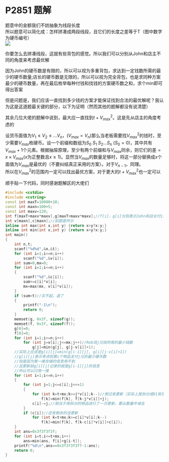 # P2851 题解

题意中的金额我们不妨抽象为线段长度  
所以题意可以简化成：怎样拼凑成两段线段，且它们的长度之差等于T（图中数字为硬币编号）  
![](https://i.loli.net/2018/10/19/5bc95326d4c5b.png)  

你要怎么去拼凑线段，这就有些背包的感觉。所以我们可以分别从John和店主不同的角度来考虑最优解  

因为John的硬币数是有限的，所以可以视为多重背包，求达到一定钱数所需的最少的硬币数量;店长的硬币数是无限的，所以可以视为完全背包，也是求同种方案最少的硬币数量，再在最后枚举每种付钱和找钱的方案硬币数之和，求个min即可得出答案    

但是问题是，我们应该一直找到多少钱的方案才能保证找到合法的最优解呢？我认为这是这道题最关键的部分，以下为证明（然而其他的题解都没有说清楚）     

其余几位大佬的题解中说到，最大应一直找到$t+V_{max}^2$。这是先从店主的角度考虑的  

设货币面值为$V_{1}\le V_{2}\le \dots V_{n}$，$(V_{max}=V_{n})$那么当老板需要找$V_{max}^2$的钱时，至少需要$V_{max}$枚硬币。设一个前缀和数组为$S_{0}\ S_{1}\ S_{2}\dots S_{n}\ (S_{0}=0)$，其中共有$V_{max}+1$个元素。根据抽屉原理，至少有两个前缀和与$V_{max}$同余，则它们的差$=x\times V_{max}(x\text{为正整数且}x\ge 1)$。显然当$V_{max}$的数量足够时，将这一部分替换成$x$个面值为$V_{max}$是最优的（不要纠结真正采用的方案）。对于$V_{n-1}$，同理。  
所以在$V_{max}^2$的范围内一定可以找出最优方案，对于更大的$t+V_{max}^2$也一定可以   

顺手贴一下代码，同时感谢题解区的大佬们 
```cpp
#include <cstdio>
#include <cstring>
const int maxT=10000+10;
const int maxn=100+5;
const int maxv=120;
int f[maxT+maxv*maxv],g[maxT+maxv*maxv];//f[i]、g[i]分别表示John和店长付i元钱最少需要用的硬币 
int v[maxn],c[maxn];//如题意所示 
inline int max(int x,int y) {return x>y?x:y;}
inline int min(int x,int y) {return x<y?x:y;}
int main()
{
    int n,t;
    scanf("%d%d",&n,&t);
    for (int i=1;i<=n;i++)
        scanf("%d",&v[i]);
    int sum=0,mx=0;
    for (int i=1;i<=n;i++)
    {
        scanf("%d",&c[i]);
        sum+=c[i]*v[i];
        mx=max(mx, v[i]*v[i]);
    }
    if (sum<t)//买不起，退了 
    {
        printf("-1\n");
        return 0;
    }
    memset(g, 0x3f, sizeof(g));
    memset(f, 0x3f, sizeof(f));
    g[0]=0;
    f[0]=0;
    for (int i=1;i<=n;i++)
        for (int j=v[i];j<=mx;j++)//Rob找j元钱所用的最小钱数 
            g[j]=min(g[j], g[j-v[i]]+1);
    //实际上应该是g[i][j]=min(g[i-1][j], g[i][j-v[i]+1])
    //g[i][j]表示考虑到第i个物品支付j元的最少硬币数 
    //但是因为第一维存储的信息用不到
    //且更新前g[i][j]记录的就是g[i-1][j]的信息 
    //所以可以只用一维 
    for (int i=1;i<=n;i++)
    { 
        for (int j=1;j<=c[i];j<<=1)
        {
            for (int k=t+mx;k>=j*v[i];k--)//倒过来更新（实际上是拆分成01背包的形式） 
                f[k]=min(f[k], f[k-j*v[i]]+j);
            c[i]-=j;//相当于用拆分的物品进行了一次更新，要从数量中减去 
        }
        if (c[i])//还有剩余的没更新 
            for (int k=t+mx;k>=c[i]*v[i];k--)
                f[k]=min(f[k], f[k-c[i]*v[i]]+c[i]);
    }
    int ans=0x3f3f3f3f;
    for (int i=t;i<=t+mx;i++)
        ans=min(ans, f[i]+g[i-t]);
    printf("%d\n",ans==0x3f3f3f3f?-1:ans);
    return 0;
}
```
